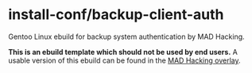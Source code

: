 # install-conf/backup-client-auth
Gentoo Linux ebuild for backup system authentication by MAD Hacking.

**This is an ebuild template which should not be used by end users.** A usable version of this ebuild can
be found in the [MAD Hacking overlay](https://github.com/MADhacking/overlay).

